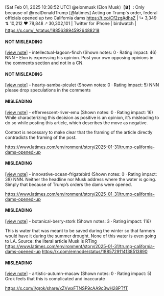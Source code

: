 [Sat Feb 01, 2025 10:38:52 UTC] @elonmusk (Elon Musk)【𝗕】: Only because of @realDonaldTrump [@latimes] Acting on Trump's order, federal officials opened up two California dams https://t.co/Cf2zgAdhsZ | ↳ 3,349 ⇅ 10,212 ♥ 78,848 🡕 30,302,101 | Twitter for iPhone | birdwatch | https://x.com/_/status/1885638945926488218

#### NOT MISLEADING

[[view note]](https://x.com/i/birdwatch/n/1885822600502530545) - intellectual-lagoon-finch (Shown notes: 0 · Rating impact: 46)
NNN - Elon is expressing his opinion. Post your own opposing opinions in the comments section and not in a CN. 

#### NOT MISLEADING

[[view note]](https://x.com/i/birdwatch/n/1885651891612479723) - hearty-samba-piculet (Shown notes: 0 · Rating impact: 5)
NNN please drop speculations in the comments

#### MISLEADING

[[view note]](https://x.com/i/birdwatch/n/1885784450497409464) - effervescent-river-emu (Shown notes: 0 · Rating impact: 16)
While characterizing this decision as positive is an opinion, it’s misleading to do so while posting this article, which describes the move as negative.

Context is necessary to make clear that the framing of the article directly contradicts the framing of the post.

https://www.latimes.com/environment/story/2025-01-31/trump-california-dams-opened-up

#### MISLEADING

[[view note]](https://x.com/i/birdwatch/n/1885763584883609998) - innovative-ocean-frigatebird (Shown notes: 0 · Rating impact: 38)
NNN. Neither the headline nor Musk address where the water is going. Simply that because of Trump’s orders the dams were opened. 

https://www.latimes.com/environment/story/2025-01-31/trump-california-dams-opened-up

#### MISLEADING

[[view note]](https://x.com/i/birdwatch/n/1885738322573861126) - botanical-berry-stork (Shown notes: 3 · Rating impact: 116)

This is water that was meant to be saved during the winter so that farmers would have it during the summer drought. None of this water is even going to LA.
Source: the literal article Musk is RTing 
https://www.latimes.com/environment/story/2025-01-31/trump-california-dams-opened-up
https://x.com/emnode/status/1885729114138513890

#### MISLEADING

[[view note]](https://x.com/i/birdwatch/n/1885642717981790681) - artistic-autumn-macaw (Shown notes: 0 · Rating impact: 5)
Grok feels that this is complicated and inaccurate 

https://x.com/i/grok/share/xZVwxFTNSP9cAA9c3wH28PTfT
